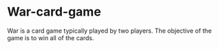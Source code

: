 # War-card-game
War is a card game typically played by two players. The objective of the game is to win all of the cards.
